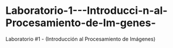 # Laboratorio-1---Introducci-n-al-Procesamiento-de-Im-genes-
Laboratorio #1 - (Introducción al Procesamiento de Imágenes)
